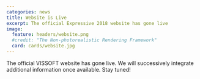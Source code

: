 ```yaml
---
categories: news
title: Website is Live
excerpt: The official Expressive 2018 website has gone live
image:
  feature: headers/website.png
  #credit: "The Non-photorealistic Rendering Framework"
  card: cards/website.jpg
---
```


The official VISSOFT website has gone live. We will successively integrate additional information once available. Stay tuned!
